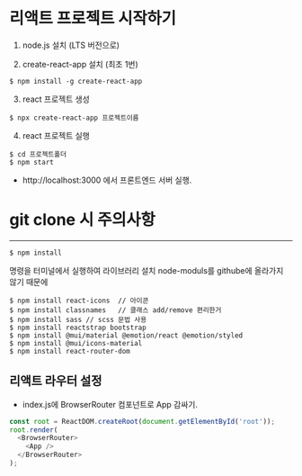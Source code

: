 
# 리액트 프로젝트 시작하기

1. node.js  설치 (LTS 버전으로)

2.  create-react-app 설치 (최초 1번)
```
$ npm install -g create-react-app
```

3. react 프로젝트 생성
```
$ npx create-react-app 프로젝트이름
```

4.  react 프로젝트 실행
```
$ cd 프로젝트폴더
$ npm start
```

- http://localhost:3000 에서 프론트엔드 서버 실행.


# git clone 시 주의사항
---
```
$ npm install
```
명령을 터미널에서 실행하여 라이브러리 설치 node-moduls를 githube에 올라가지 않기 때문에

```
$ npm install react-icons  // 아이콘
$ npm install classnames   // 클래스 add/remove 편리한거
$ npm install sass // scss 문법 사용
$ npm install reactstrap bootstrap
$ npm install @mui/material @emotion/react @emotion/styled
$ npm install @mui/icons-material
$ npm install react-router-dom
```

## 리액트 라우터 설정
 - index.js에 BrowserRouter 컴포넌트로 App 감싸기.
```javascript
const root = ReactDOM.createRoot(document.getElementById('root'));
root.render(
  <BrowserRouter>
    <App />
  </BrowserRouter>
);
```
